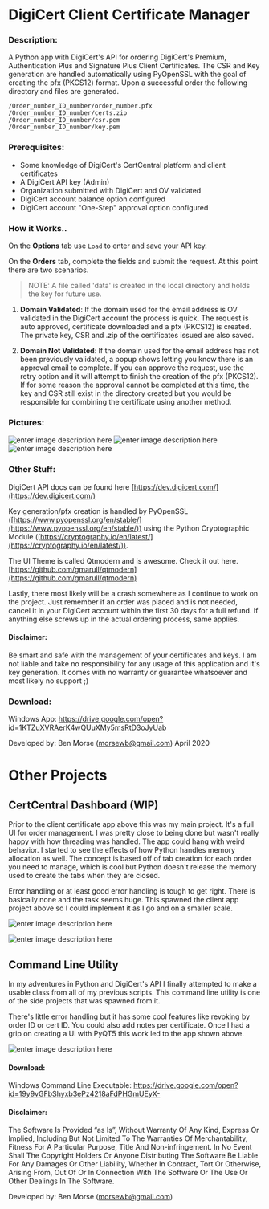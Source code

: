 
# DigiCert Client Certificate Manager

### Description:
A Python app with DigiCert's API for ordering DigiCert's Premium, Authentication Plus and Signature Plus Client Certificates. The CSR and Key generation are handled automatically using PyOpenSSL with the goal of creating the pfx (PKCS12) format. Upon a successful order the following directory and files are generated. 

    /Order_number_ID_number/order_number.pfx
    /Order_number_ID_number/certs.zip
    /Order_number_ID_number/csr.pem
    /Order_number_ID_number/key.pem

### Prerequisites:

 - Some knowledge of DigiCert's CertCentral platform and client certificates
 - A DigiCert API key (Admin)
 - Organization submitted with DigiCert and OV validated
 - DigiCert account balance option configured 
 - DigiCert account "One-Step" approval option configured 

### How it Works..
On the **Options** tab use `Load` to enter and save your API key. 

On the **Orders** tab, complete the fields and submit the request. At this point there are two scenarios. 
>NOTE: A file called 'data' is created in the local directory and holds the key for future use.

1) **Domain Validated**: If the domain used for the email address is OV validated in the DigiCert account the process is quick. The request is auto approved, certificate downloaded and a pfx (PKCS12) is created. The private key, CSR and .zip of the certificates issued are also saved. 

2) **Domain Not Validated**: If the domain used for the email address has not been previously validated, a popup shows letting you know there is an approval email to complete. If you can approve the request, use the retry option and it will attempt to finish the creation of the pfx (PKCS12). If for some reason the approval cannot be completed at this time, the key and CSR still exist in the directory created but you would be responsible for combining the certificate using another method. 

### Pictures:
 ![enter image description here](https://i.ibb.co/NN11x5r/ccm-v2-c2jy-IZTJTs.jpg)  ![enter image description here](https://i.ibb.co/HzjhmGT/ccm-v2-LOAEp1r-Pj-I.jpg)  ![enter image description here](https://i.ibb.co/vd872Xn/ccm-v2-s-Q7ub-Al-Ax-M.jpg) 

### Other Stuff:

DigiCert API docs can be found here [https://dev.digicert.com/](https://dev.digicert.com/)

Key generation/pfx creation is handled by PyOpenSSL ([https://www.pyopenssl.org/en/stable/](https://www.pyopenssl.org/en/stable/)) using the Python Cryptographic Module ([https://cryptography.io/en/latest/](https://cryptography.io/en/latest/)). 

The UI Theme is called Qtmodern and is awesome. Check it out here. [https://github.com/gmarull/qtmodern](https://github.com/gmarull/qtmodern)

Lastly, there most likely will be a crash somewhere as I continue to work on the project. Just remember if an order was placed and is not needed, cancel it in your DigiCert account within the first 30 days for a full refund. If anything else screws up in the actual ordering process, same applies.
#### Disclaimer:
Be smart and safe with the management of your certificates and keys. I am not liable and take no responsibility for any usage of this application and it's key generation. It comes with no warranty or guarantee whatsoever and most likely no support ;)

### Download: 
Windows App: https://drive.google.com/open?id=1KTZuXVRAerK4wQUuXMy5msRtD3oJyUab

Developed by: Ben Morse (morsewb@gmail.com)
April 2020



# Other Projects


## CertCentral Dashboard (WIP)
Prior to the client certificate app above this was my main project. It's a full UI for order management. I was pretty close to being done but wasn't really happy with how threading was handled. The app could hang with weird behavior. I started to see the effects of how Python handles memory allocation as well. The concept is based off of tab creation for each order you need to manage, which is cool but Python doesn't release the memory used to create the tabs when they are closed. 

Error handling or at least good error handling is tough to get right. There is basically none and the task seems huge. This spawned the client app project above so I could implement it as I go and on a smaller scale. 

![enter image description here](https://i.ibb.co/5xX23Xv/dash.jpg)

![enter image description here](https://i.ibb.co/J503bhd/dash2.jpg)

## Command Line Utility
In my adventures in Python and DigiCert's API I finally attempted to make a usable class from all of my previous scripts. This command line utility is one of the side projects that was spawned from it.

There's little error handling but it has some cool features like revoking by order ID or cert ID. You could also add notes per certificate. Once I had a grip on creating a UI with PyQT5 this work led to the app shown above. 

![enter image description here](https://i.ibb.co/zrLjk5q/cmd-line.jpg)

#### Download:
Windows Command Line Executable: https://drive.google.com/open?id=19y9vGFbShyxb3ePz4218aFdPHGmUEyX-

#### Disclaimer:

The Software Is Provided “as Is”, Without Warranty Of Any Kind, Express Or Implied, Including But Not Limited To The Warranties Of Merchantability, Fitness For A Particular Purpose, Title And Non-infringement. In No Event Shall The Copyright Holders Or Anyone Distributing The Software Be Liable For Any Damages Or Other Liability, Whether In Contract, Tort Or Otherwise, Arising From, Out Of Or In Connection With The Software Or The Use Or Other Dealings In The Software.


Developed by: Ben Morse ([morsewb@gmail.com](mailto:morsewb@gmail.com))

